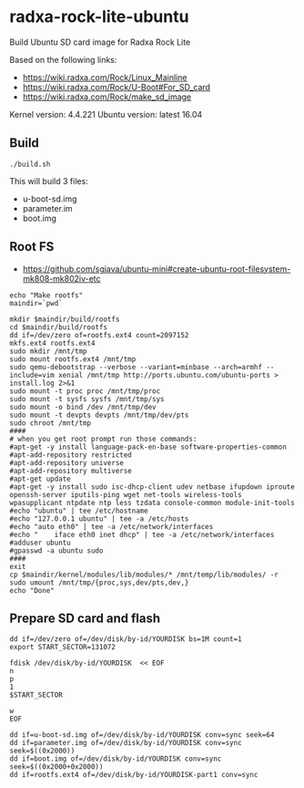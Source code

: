 # radxa-rock-lite-ubuntu
Build Ubuntu SD card image for Radxa Rock Lite

Based on the following links:

* https://wiki.radxa.com/Rock/Linux_Mainline
* https://wiki.radxa.com/Rock/U-Boot#For_SD_card
* https://wiki.radxa.com/Rock/make_sd_image

Kernel version: 4.4.221
Ubuntu version: latest 16.04

## Build

`./build.sh`

This will build 3 files:

* u-boot-sd.img
* parameter.im
* boot.img

## Root FS

* https://github.com/sgjava/ubuntu-mini#create-ubuntu-root-filesystem-mk808-mk802iv-etc
```
echo "Make rootfs"
maindir=`pwd`

mkdir $maindir/build/rootfs
cd $maindir/build/rootfs
dd if=/dev/zero of=rootfs.ext4 count=2097152
mkfs.ext4 rootfs.ext4
sudo mkdir /mnt/tmp
sudo mount rootfs.ext4 /mnt/tmp
sudo qemu-debootstrap --verbose --variant=minbase --arch=armhf --include=vim xenial /mnt/tmp http://ports.ubuntu.com/ubuntu-ports > install.log 2>&1
sudo mount -t proc proc /mnt/tmp/proc
sudo mount -t sysfs sysfs /mnt/tmp/sys
sudo mount -o bind /dev /mnt/tmp/dev
sudo mount -t devpts devpts /mnt/tmp/dev/pts
sudo chroot /mnt/tmp
####
# when you get root prompt run those commands:
#apt-get -y install language-pack-en-base software-properties-common
#apt-add-repository restricted
#apt-add-repository universe
#apt-add-repository multiverse
#apt-get update
#apt-get -y install sudo isc-dhcp-client udev netbase ifupdown iproute openssh-server iputils-ping wget net-tools wireless-tools wpasupplicant ntpdate ntp less tzdata console-common module-init-tools
#echo "ubuntu" | tee /etc/hostname
#echo "127.0.0.1 ubuntu" | tee -a /etc/hosts
#echo "auto eth0" | tee -a /etc/network/interfaces
#echo "    iface eth0 inet dhcp" | tee -a /etc/network/interfaces
#adduser ubuntu
#gpasswd -a ubuntu sudo
####
exit
cp $maindir/kernel/modules/lib/modules/* /mnt/temp/lib/modules/ -r
sudo umount /mnt/tmp/{proc,sys,dev/pts,dev,}
echo "Done"
```

## Prepare SD card and flash
```
dd if=/dev/zero of=/dev/disk/by-id/YOURDISK bs=1M count=1
export START_SECTOR=131072

fdisk /dev/disk/by-id/YOURDISK  << EOF
n
p
1
$START_SECTOR

w
EOF

dd if=u-boot-sd.img of=/dev/disk/by-id/YOURDISK conv=sync seek=64 
dd if=parameter.img of=/dev/disk/by-id/YOURDISK conv=sync seek=$((0x2000))
dd if=boot.img of=/dev/disk/by-id/YOURDISK conv=sync seek=$((0x2000+0x2000))
dd if=rootfs.ext4 of=/dev/disk/by-id/YOURDISK-part1 conv=sync
```
